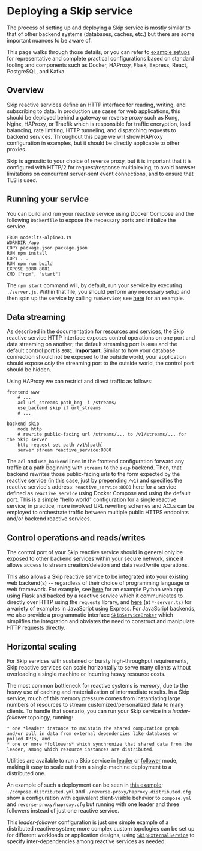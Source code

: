 # Deploying a Skip service

The process of setting up and deploying a Skip service is mostly similar to that of other backend systems (databases, caches, etc.) but there are some important nuances to be aware of.

This page walks through those details, or you can refer to [example setups](https://github.com/SkipLabs/skip/tree/main/examples) for representative and complete practical configurations based on standard tooling and components such as Docker, HAProxy, Flask, Express, React, PostgreSQL, and Kafka.

## Overview

Skip reactive services define an HTTP interface for reading, writing, and subscribing to data.
In production use cases for web applications, this should be deployed behind a gateway or reverse proxy such as Kong, Nginx, HAProxy, or Traefik which is responsible for traffic encryption, load balancing, rate limiting, HTTP tunneling, and dispatching requests to backend services.
Throughout this page we will show HAProxy configuration in examples, but it should be directly applicable to other proxies.

Skip is agnostic to your choice of reverse proxy, but it is important that it is configured with HTTP/2 for request/response multiplexing, to avoid browser limitations on concurrent server-sent event connections, and to ensure that TLS is used.

## Running your service

You can build and run your reactive service using Docker Compose and the following `Dockerfile` to expose the necessary ports and initialize the service.
```
FROM node:lts-alpine3.19
WORKDIR /app
COPY package.json package.json
RUN npm install
COPY . .
RUN npm run build
EXPOSE 8080 8081
CMD ["npm", "start"]
```

The `npm start` command will, by default, run your service by executing `./server.js`.
Within that file, you should perform any necessary setup and then spin up the service by calling `runService`; see [here](https://github.com/SkipLabs/skip/tree/main/examples/chatroom/reactive_service/server.js) for an example.

## Data streaming

As described in the documentation for [resources and services](resources.md#resource-http-api), the Skip reactive service HTTP interface exposes control operations on one port and data streaming on another; the default streaming port is `8080` and the default control port is `8081`.
**Important**: Similar to how your database connection should not be exposed to the outside world, your application should expose _only_ the streaming port to the outside world, the control port should be hidden.

Using HAProxy we can restrict and direct traffic as follows:

```
frontend www
	# ...
	acl url_streams path_beg -i /streams/
	use_backend skip if url_streams
	# ...

backend skip
	mode http
	# rewrite public-facing url /streams/... to /v1/streams/... for the Skip server
	http-request set-path /v1%[path]
	server stream reactive_service:8080
```

The `acl` and `use_backend` lines in the frontend configuration forward any traffic at a path beginning with `streams` to the `skip` backend.
Then, that backend rewrites those public-facing urls to the form expected by the reactive service (in this case, just by prepending `/v1`) and specifies the reactive service's address: `reactive_service:8080` here for a service defined as `reactive_service` using Docker Compose and using the default port.
This is a simple "hello world" configuration for a single reactive service; in practice, more involved URL rewriting schemes and ACLs can be employed to orchestrate traffic between multiple public HTTPS endpoints and/or backend reactive services.

## Control operations and reads/writes

The control port of your Skip reactive service should in general only be exposed to other backend services within your secure network, since it allows access to stream creation/deletion and data read/write operations.

This also allows a Skip reactive service to be integrated into your existing web backend(s) -- regardless of their choice of programming language or web framework.
For example, see [here](https://github.com/SkipLabs/skip/tree/main/examples/hackernews/web_service/app.py) for an example Python web app using Flask and backed by a reactive service which it communicates to directly over HTTP using the `requests` library, and [here](https://github.com/SkipLabs/skip/tree/main/skipruntime-ts/examples) (at `*-server.ts`) for a variety of examples in JavaScript using Express.
For JavaScript backends, we also provide a programmatic interface [`SkipServiceBroker`](api/helpers/classes/SkipServiceBroker) which simplifies the integration and obviates the need to construct and manipulate HTTP requests directly.

## Horizontal scaling

For Skip services with sustained or bursty high-throughput requirements, Skip reactive services can scale horizontally to serve many clients without overloading a single machine or incurring heavy resource costs.

The most common bottleneck for reactive systems is *memory*, due to the heavy use of caching and materialization of intermediate results.
In a Skip service, much of this memory pressure comes from instantiating large numbers of resources to stream customized/personalized data to many clients.
To handle that scenario, you can run your Skip service in a *leader-follower* topology, running:

    * one *leader* instance to maintain the shared computation graph and/or pull in data from external dependencies like databases or polled APIs, and
    * one or more *followers* which synchronize that shared data from the leader, among which resource instances are distributed.

Utilities are available to run a Skip service in [leader](api/helpers/functions/asLeader) or [follower](api/helpers/functions/asFollower) mode, making it easy to scale out from a single-machine deployment to a distributed one.

An example of such a deployment can be seen in [this example](https://github.com/SkipLabs/skip/tree/main/examples/hackernews); `./compose.distributed.yml` and `./reverse-proxy/haproxy.distributed.cfg` show a configuration with equivalent client-visible behavior to `compose.yml` and `reverse-proxy/haproxy.cfg` but running with one leader and three followers instead of just one reactive service.

This *leader-follower* configuration is just one simple example of a distributed reactive system; more complex custom topologies can be set up for different workloads or application designs, using [`SkipExternalService`](api/helpers/classes/SkipExternalService) to specify inter-dependencies among reactive services as needed.
